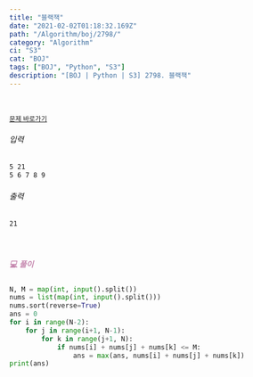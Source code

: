 ```yaml
---
title: "블랙잭"
date: "2021-02-02T01:18:32.169Z"
path: "/Algorithm/boj/2798/"
category: "Algorithm"
ci: "S3"
cat: "BOJ"
tags: ["BOJ", "Python", "S3"]
description: "[BOJ | Python | S3] 2798. 블랙잭"
---
```


<br />

<a href="https://www.acmicpc.net/problem/2798"><small>문제 바로가기</small></a>

###### 입력

```sh
5 21
5 6 7 8 9
```

###### 출력

```sh
21
```

<br />

##### <h5 style="color:#C587AE;">💻 풀이</h5>

```python
N, M = map(int, input().split())
nums = list(map(int, input().split()))
nums.sort(reverse=True)
ans = 0
for i in range(N-2):
    for j in range(i+1, N-1):
        for k in range(j+1, N):
            if nums[i] + nums[j] + nums[k] <= M:
                ans = max(ans, nums[i] + nums[j] + nums[k])
print(ans)
```

